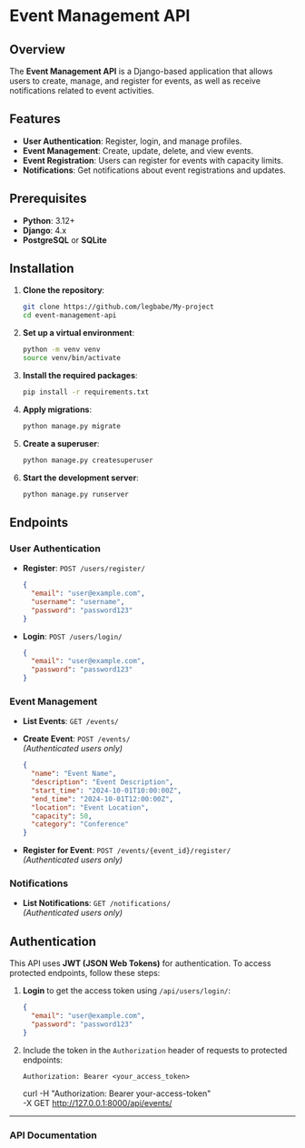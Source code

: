 # Event Management API

## Overview
The **Event Management API** is a Django-based application that allows users to create, manage, and register for events, as well as receive notifications related to event activities.

## Features
- **User Authentication**: Register, login, and manage profiles.
- **Event Management**: Create, update, delete, and view events.
- **Event Registration**: Users can register for events with capacity limits.
- **Notifications**: Get notifications about event registrations and updates.

## Prerequisites
- **Python**: 3.12+
- **Django**: 4.x
- **PostgreSQL** or **SQLite**

## Installation

1. **Clone the repository**:
   ```bash
   git clone https://github.com/legbabe/My-project
   cd event-management-api
   ```

2. **Set up a virtual environment**:
   ```bash
   python -m venv venv
   source venv/bin/activate
   ```

3. **Install the required packages**:
   ```bash
   pip install -r requirements.txt
   ```

4. **Apply migrations**:
   ```bash
   python manage.py migrate
   ```

5. **Create a superuser**:
   ```bash
   python manage.py createsuperuser
   ```

6. **Start the development server**:
   ```bash
   python manage.py runserver
   ```

## Endpoints

### User Authentication

- **Register**: `POST /users/register/`
  ```json
  {
    "email": "user@example.com",
    "username": "username",
    "password": "password123"
  }
  ```

- **Login**: `POST /users/login/`
  ```json
  {
    "email": "user@example.com",
    "password": "password123"
  }
  ```


### Event Management

- **List Events**: `GET /events/`
- **Create Event**: `POST /events/`  
  _(Authenticated users only)_
  ```json
  {
    "name": "Event Name",
    "description": "Event Description",
    "start_time": "2024-10-01T10:00:00Z",
    "end_time": "2024-10-01T12:00:00Z",
    "location": "Event Location",
    "capacity": 50,
    "category": "Conference"
  }
  ```

- **Register for Event**: `POST /events/{event_id}/register/`  
  _(Authenticated users only)_

### Notifications

- **List Notifications**: `GET /notifications/`  
  _(Authenticated users only)_

## Authentication

This API uses **JWT (JSON Web Tokens)** for authentication. To access protected endpoints, follow these steps:

1. **Login** to get the access token using `/api/users/login/`:
   ```json
   {
     "email": "user@example.com",
     "password": "password123"
   }
   ```

2. Include the token in the `Authorization` header of requests to protected endpoints:
   ```
   Authorization: Bearer <your_access_token>
   ```
   curl -H "Authorization: Bearer your-access-token" \
     -X GET http://127.0.0.1:8000/api/events/


---
### API Documentation